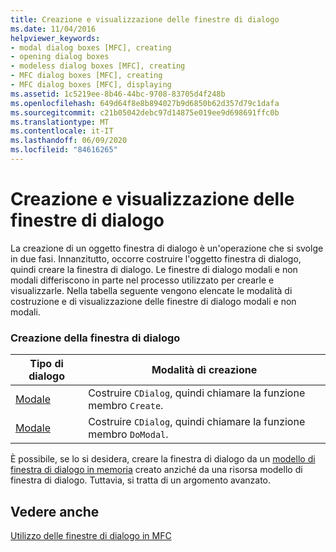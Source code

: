 ```yaml
---
title: Creazione e visualizzazione delle finestre di dialogo
ms.date: 11/04/2016
helpviewer_keywords:
- modal dialog boxes [MFC], creating
- opening dialog boxes
- modeless dialog boxes [MFC], creating
- MFC dialog boxes [MFC], creating
- MFC dialog boxes [MFC], displaying
ms.assetid: 1c5219ee-8b46-44bc-9708-83705d4f248b
ms.openlocfilehash: 649d64f8e8b894027b9d6850b62d357d79c1dafa
ms.sourcegitcommit: c21b05042debc97d14875e019ee9d698691ffc0b
ms.translationtype: MT
ms.contentlocale: it-IT
ms.lasthandoff: 06/09/2020
ms.locfileid: "84616265"
---
```

# <a name="creating-and-displaying-dialog-boxes"></a>Creazione e visualizzazione delle finestre di dialogo

La creazione di un oggetto finestra di dialogo è un'operazione che si svolge in due fasi. Innanzitutto, occorre costruire l'oggetto finestra di dialogo, quindi creare la finestra di dialogo. Le finestre di dialogo modali e non modali differiscono in parte nel processo utilizzato per crearle e visualizzarle. Nella tabella seguente vengono elencate le modalità di costruzione e di visualizzazione delle finestre di dialogo modali e non modali.

### <a name="dialog-creation"></a>Creazione della finestra di dialogo

|Tipo di dialogo|Modalità di creazione|
|-----------------|----------------------|
|[Modale](creating-modeless-dialog-boxes.md)|Costruire `CDialog`, quindi chiamare la funzione membro `Create`.|
|[Modale](creating-modal-dialog-boxes.md)|Costruire `CDialog`, quindi chiamare la funzione membro `DoModal`.|

È possibile, se lo si desidera, creare la finestra di dialogo da un [modello di finestra di dialogo in memoria](using-a-dialog-template-in-memory.md) creato anziché da una risorsa modello di finestra di dialogo. Tuttavia, si tratta di un argomento avanzato.

## <a name="see-also"></a>Vedere anche

[Utilizzo delle finestre di dialogo in MFC](life-cycle-of-a-dialog-box.md)
